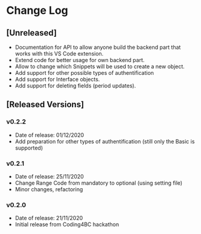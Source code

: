 # Change Log

## [Unreleased]

- Documentation for API to allow anyone build the backend part that works with this VS Code extension.
- Extend code for better usage for own backend part.
- Allow to change which Snippets will be used to create a new object.
- Add support for other possible types of authentification
- Add support for Interface objects.
- Add support for deleting fields (period updates).

## [Released Versions]

### v0.2.2

- Date of release: 01/12/2020
- Add preparation for other types of authentification (still only the Basic is supported)

### v0.2.1

- Date of release: 25/11/2020
- Change Range Code from mandatory to optional (using setting file)
- Minor changes, refactoring

### v0.2.0

- Date of release: 21/11/2020
- Initial release from Coding4BC hackathon

